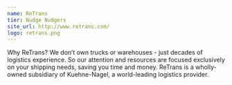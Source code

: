 ```yaml
---
name: ReTrans
tier: Nudge Nudgers
site_url: http://www.retrans.com/
logo: retrans.png
---
```


Why ReTrans?  We don’t own trucks or warehouses - just decades of logistics experience.  So our attention and resources are focused exclusively on your shipping needs, saving you time and money.  ReTrans is a wholly-owned subsidiary of Kuehne-Nagel, a world-leading logistics provider.